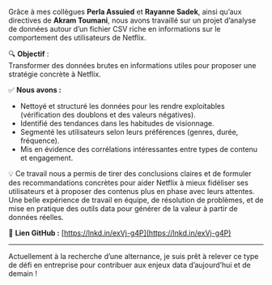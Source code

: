 Grâce à mes collègues **Perla Assuied** et **Rayanne Sadek**, ainsi qu’aux directives de **Akram Toumani**, nous avons travaillé sur un projet d’analyse de données autour d’un fichier CSV riche en informations sur le comportement des utilisateurs de Netflix.

🔍 **Objectif** :  
Transformer des données brutes en informations utiles pour proposer une stratégie concrète à Netflix.

✅ **Nous avons :**  
- Nettoyé et structuré les données pour les rendre exploitables (vérification des doublons et des valeurs négatives).  
- Identifié des tendances dans les habitudes de visionnage.  
- Segmenté les utilisateurs selon leurs préférences (genres, durée, fréquence).  
- Mis en évidence des corrélations intéressantes entre types de contenu et engagement.

💡 Ce travail nous a permis de tirer des conclusions claires et de formuler des recommandations concrètes pour aider Netflix à mieux fidéliser ses utilisateurs et à proposer des contenus plus en phase avec leurs attentes.  
Une belle expérience de travail en équipe, de résolution de problèmes, et de mise en pratique des outils data pour générer de la valeur à partir de données réelles.

🔗 **Lien GitHub :** [https://lnkd.in/exVj-g4P](https://lnkd.in/exVj-g4P)

---

Actuellement à la recherche d’une alternance, je suis prêt à relever ce type de défi en entreprise pour contribuer aux enjeux data d’aujourd’hui et de demain !
